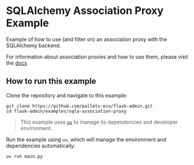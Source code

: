 # SQLAlchemy Association Proxy Example

Example of how to use (and filter on) an association proxy with the SQLAlchemy backend.

For information about association proxies and how to use them, please visit the [docs](https://docs.sqlalchemy.org/en/latest/orm/extensions/associationproxy.html)

## How to run this example

Clone the repository and navigate to this example:

```shell
git clone https://github.com/pallets-eco/flask-admin.git
cd flask-admin/examples/sqla-association-proxy
```

> This example uses [`uv`](https://docs.astral.sh/uv/) to manage its dependencies and developer environment.

Run the example using `uv`, which will manage the environment and dependencies automatically:

```shell
uv run main.py
```
